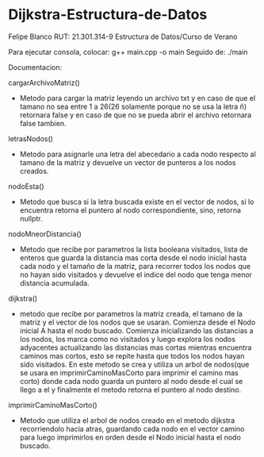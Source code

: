 # Dijkstra-Estructura-de-Datos
Felipe Blanco               RUT: 21.301.314-9                  Estructura de Datos/Curso de Verano

Para ejecutar consola, colocar: g++ main.cpp -o main
Seguido de: ./main

Documentacion:

cargarArchivoMatriz()
+ Metodo para cargar la matriz leyendo un archivo txt y en caso de que el tamano no sea entre 1 a 26(26 solamente porque no se usa la letra ñ) retornara false y en caso de que no se pueda abrir el archivo retornara false tambien.

letrasNodos()
+ Metodo para asignarle una letra del abecedario a cada nodo respecto al tamano de la matriz y devuelve un vector de punteros a los nodos creados.

nodoEsta()
+ Metodo que busca si la letra buscada existe en el vector de nodos, si lo encuentra retorna el puntero al nodo correspondiente, sino, retorna nullptr.

nodoMneorDistancia()
+ Metodo que recibe por parametros la lista booleana visitados, lista de enteros que guarda la distancia mas corta desde el nodo inicial hasta cada nodo y el tamaño de la matriz, para recorrer todos los nodos que no hayan sido visitados y devuelve el indice del nodo que tenga menor distancia acumulada.

dijkstra()
+ metodo que recibe por parametros la matriz creada, el tamano de la matriz y el vector de los nodos que se usaran. Comienza desde el Nodo inicial A hasta el nodo buscado. Comienza inicializando las distancias a los nodos, los marca como no visitados y luego explora los nodos adyacentes actualizando las distancias mas cortas mientras encuentra caminos mas cortos, esto se repite hasta que todos los nodos hayan sido visitados. En este metodo se crea y utiliza un arbol de nodos(que se usara en imprimirCaminoMasCorto para imprimir el camino mas corto) donde cada nodo guarda un puntero al nodo desde el cual se llego a el y finalmente el metodo retorna el puntero al nodo destino.

imprimirCaminoMasCorto()
+ Metodo que utiliza el arbol de nodos creado en el metodo dijkstra recorriendolo hacia atras, guardando cada nodo en el vector camino para luego imprimirlos en orden desde el Nodo inicial hasta el nodo buscado.

